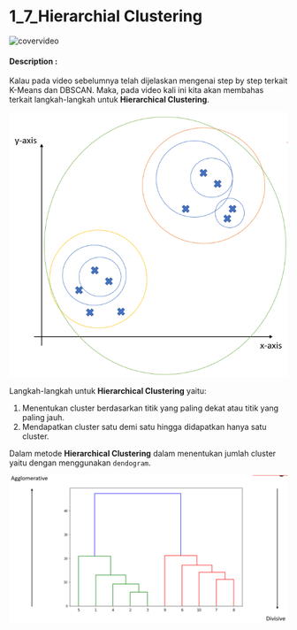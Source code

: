 # 1_7_Hierarchial Clustering

![covervideo](http://bit.ly/makeaicovervideo)

#### **Description :**


Kalau pada video sebelumnya telah dijelaskan mengenai step by step terkait K-Means dan DBSCAN. Maka, pada video kali ini kita akan membahas terkait langkah-langkah untuk **Hierarchical Clustering**. 

![Assets](https://github.com/BenedictusAryo/documents_assets/raw/master/New%20CourseMap/Intermediate%20Course/4_Clustering%20and%20Unsupervised%20Machine%20Learning/assets/5.png)

Langkah-langkah untuk **Hierarchical Clustering** yaitu:
1. Menentukan cluster berdasarkan titik yang paling dekat atau titik yang paling jauh.
2. Mendapatkan cluster satu demi satu hingga didapatkan hanya satu cluster.

Dalam metode **Hierarchical Clustering** dalam menentukan jumlah cluster yaitu dengan menggunakan `dendogram`.

![Assets](https://github.com/BenedictusAryo/documents_assets/raw/master/New%20CourseMap/Intermediate%20Course/4_Clustering%20and%20Unsupervised%20Machine%20Learning/assets/6.png)

